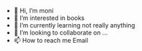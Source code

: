 - 👋 Hi, I’m moni
- 👀 I’m interested in books
- 🌱 I’m currently learning not really anything
- 💞️ I’m looking to collaborate on ...
- 📫 How to reach me Email

<!---
vhvbbfn/vhvbbfn is a ✨ special ✨ repository because its `README.md` (this file) appears on your GitHub profile.
You can click the Preview link to take a look at your changes.
--->
